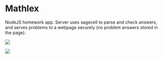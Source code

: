 # Mathlex

NodeJS homework app. Server uses sagecell to parse and check answers, and serves problems to a webpage securely (no problem answers stored in the page).

![](http://i.imgur.com/hokvUHS.png)

![](http://i.imgur.com/sw0pTCh.png)

